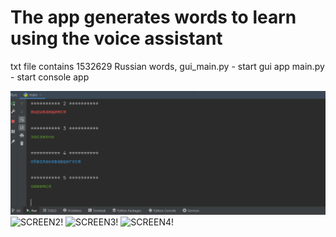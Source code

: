 # The app generates words to learn using the voice assistant
txt file contains 1532629 Russian words, 
gui_main.py - start gui app
main.py - start console app

![SCREEN1!](screens/scr.png)
![SCREEN2!](screens/Screenshot_1)
![SCREEN3!](screens/Screenshot_2)
![SCREEN4!](screens/Screenshot_3)




